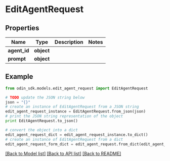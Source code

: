 # EditAgentRequest


## Properties

Name | Type | Description | Notes
------------ | ------------- | ------------- | -------------
**agent_id** | **object** |  | 
**prompt** | **object** |  | 

## Example

```python
from odin_sdk.models.edit_agent_request import EditAgentRequest

# TODO update the JSON string below
json = "{}"
# create an instance of EditAgentRequest from a JSON string
edit_agent_request_instance = EditAgentRequest.from_json(json)
# print the JSON string representation of the object
print EditAgentRequest.to_json()

# convert the object into a dict
edit_agent_request_dict = edit_agent_request_instance.to_dict()
# create an instance of EditAgentRequest from a dict
edit_agent_request_form_dict = edit_agent_request.from_dict(edit_agent_request_dict)
```
[[Back to Model list]](../README.md#documentation-for-models) [[Back to API list]](../README.md#documentation-for-api-endpoints) [[Back to README]](../README.md)


